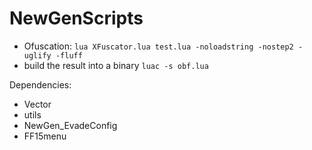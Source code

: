 # NewGenScripts

* Ofuscation: `lua XFuscator.lua test.lua -noloadstring -nostep2 -uglify -fluff`
* build the result into a binary `luac -s obf.lua `

Dependencies:

* Vector
* utils
* NewGen_EvadeConfig
* FF15menu
